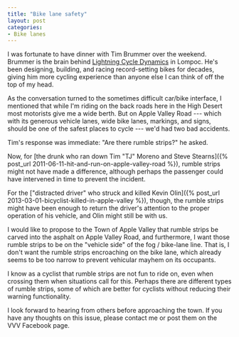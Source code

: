 ```yaml
---
title: "Bike lane safety"
layout: post
categories:
- Bike lanes
---
```


I was fortunate to have dinner with Tim Brummer over the weekend. Brummer is the brain behind [Lightning Cycle Dynamics](https://www.lightningbikes.com) in Lompoc. He's been designing, building, and racing record-setting bikes for decades, giving him more cycling experience than anyone else I can think of off the top of my head.

As the conversation turned to the sometimes difficult car/bike interface, I mentioned that while I'm riding on the back roads here in the High Desert most motorists give me a wide berth. But on Apple Valley Road --- which with its generous vehicle lanes, wide bike lanes, markings, and signs, should be one of the safest places to cycle --- we'd had two bad accidents.

Tim's response was immediate: "Are there rumble strips?" he asked.

Now, for [the drunk who ran down Tim "TJ" Moreno and Steve Stearns]({% post_url 2011-06-11-hit-and-run-on-apple-valley-road %}), rumble strips might not have made a difference, although perhaps the passenger could have intervened in time to prevent the incident.

For the ["distracted driver" who struck and killed Kevin Olin]({% post_url 2013-03-01-bicyclist-killed-in-apple-valley %}), though, the rumble strips might have been enough to return the driver's attention to the proper operation of his vehicle, and Olin might still be with us.

I would like to propose to the Town of Apple Valley that rumble strips be carved into the asphalt on Apple Valley Road, and furthermore, I want those rumble strips to be on the "vehicle side" of the fog / bike-lane line. That is, I don't want the rumble strips encroaching on the bike lane, which already seems to be too narrow to prevent vehicular mayhem on its occupants.

I know as a cyclist that rumble strips are not fun to ride on, even when crossing them when situations call for this. Perhaps there are different types of rumble strips, some of which are better for cyclists without reducing their warning functionality.

I look forward to hearing from others before approaching the town. If you have any thoughts on this issue, please contact me or post them on the VVV Facebook page.
